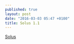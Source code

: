 ```yaml
---
published: true
layout: post
date: "2016-03-03 05:47 +0100"
title: Solus 1.1
---
```


[Solus](https://solus-project.com/2016/03/02/solus-1-1-shannon-released/)
